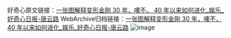 好奇心原文链接：[一张图解释变形金刚 30 年，噢不， 40 年以来如何进化_娱乐_好奇心日报-唐云路](https://www.qdaily.com/articles/1286.html)
WebArchive归档链接：[一张图解释变形金刚 30 年，噢不， 40 年以来如何进化_娱乐_好奇心日报-唐云路](http://web.archive.org/web/20170725203603/http://www.qdaily.com/articles/1286.html)
![image](http://ww3.sinaimg.cn/large/007d5XDply1g3v4du40f3j30u090l7wh)
